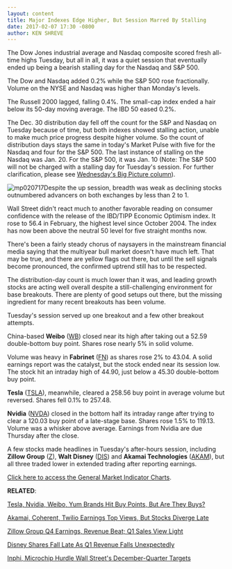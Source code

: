 ```yaml
---
layout: content
title: Major Indexes Edge Higher, But Session Marred By Stalling
date: 2017-02-07 17:30 -0800
author: KEN SHREVE
---
```









The Dow Jones industrial average and Nasdaq composite scored fresh all-time highs Tuesday, but all in all, it was a quiet session that eventually ended up being a bearish stalling day for the Nasdaq and S&P 500.


The Dow and Nasdaq added 0.2% while the S&P 500 rose fractionally. Volume on the NYSE and Nasdaq was higher than Monday's levels.


The Russell 2000 lagged, falling 0.4%. The small-cap index ended a hair below its 50-day moving average. The IBD 50 eased 0.2%.


The Dec. 30 distribution day fell off the count for the S&P and Nasdaq on Tuesday because of time, but both indexes showed stalling action, unable to make much price progress despite higher volume. So the count of distribution days stays the same in today's Market Pulse with five for the Nasdaq and four for the S&P 500. The last instance of stalling on the Nasdaq was Jan. 20. For the S&P 500, it was Jan. 10 (Note: The S&P 500 will not be charged with a stalling day for Tuesday's session. For further clarification, please see [Wednesday's Big Picture column](https://www.investors.com/market-trend/the-big-picture/stocks-edge-up-is-too-much-bullishness-bad-for-the-market/)).


![mp020717](https://www.investors.com/wp-content/uploads/2017/02/MP020717.png)Despite the up session, breadth was weak as declining stocks outnumbered advancers on both exchanges by less than 2 to 1.


Wall Street didn't react much to another favorable reading on consumer confidence with the release of the IBD/TIPP Economic Optimism index. It rose to 56.4 in February, the highest level since October 2004. The index has now been above the neutral 50 level for five straight months now.


There's been a fairly steady chorus of naysayers in the mainstream financial media saying that the multiyear bull market doesn't have much left. That may be true, and there are yellow flags out there, but until the sell signals become pronounced, the confirmed uptrend still has to be respected.


The distribution-day count is much lower than it was, and leading growth stocks are acting well overall despite a still-challenging environment for base breakouts. There are plenty of good setups out there, but the missing ingredient for many recent breakouts has been volume.


Tuesday's session served up one breakout and a few other breakout attempts.


China-based **Weibo** ([WB](https://research.investors.com/quote.aspx?symbol=WB)) closed near its high after taking out a 52.59 double-bottom buy point. Shares rose nearly 5% in solid volume.


Volume was heavy in **Fabrinet** ([FN](https://research.investors.com/quote.aspx?symbol=FN)) as shares rose 2% to 43.04. A solid earnings report was the catalyst, but the stock ended near its session low. The stock hit an intraday high of 44.90, just below a 45.30 double-bottom buy point.


 **Tesla** ([TSLA](https://research.investors.com/quote.aspx?symbol=TSLA)), meanwhile, cleared a 258.56 buy point in average volume but reversed. Shares fell 0.1% to 257.48.


**Nvidia** ([NVDA](https://research.investors.com/quote.aspx?symbol=NVDA)) closed in the bottom half its intraday range after trying to clear a 120.03 buy point of a late-stage base. Shares rose 1.5% to 119.13. Volume was a whisker above average. Earnings from Nvidia are due Thursday after the close.


A few stocks made headlines in Tuesday's after-hours session, including **Zillow Group** ([Z](https://research.investors.com/quote.aspx?symbol=Z)), **Walt Disney** ([DIS](https://research.investors.com/quote.aspx?symbol=DIS)) and **Akamai Technologies** ([AKAM](https://research.investors.com/quote.aspx?symbol=AKAM)), but all three traded lower in extended trading after reporting earnings.


[Click here to access the General Market Indicator Charts](https://www.investors.com/wp-content/uploads/2017/02/IBD0702152502GMI.pdf).


**RELATED**:


[Tesla, Nvidia, Weibo, Yum Brands Hit Buy Points, But Are They Buys?](https://www.investors.com/news/technology/tesla-nvidia-weibo-yum-brands-hit-buy-points-but-are-they-buys/)


[Akamai, Coherent, Twilio Earnings Top Views, But Stocks Diverge Late](https://www.investors.com/news/technology/akamai-coherent-twilio-earnings-top-views-but-stocks-diverge-late/)


[Zillow Group Q4 Earnings, Revenue Beat; Q1 Sales View Light](https://www.investors.com/news/technology/zillow-group-q4-earnings-what-to-expect-amid-interest-rate-hikes/)


[Disney Shares Fall Late As Q1 Revenue Falls Unexpectedly](https://www.investors.com/news/disney-reports-after-the-close-tuesday-heres-what-to-look-for/)


[Inphi, Microchip Hurdle Wall Street's December-Quarter Targets](https://www.investors.com/news/technology/inphi-microchip-hurdle-wall-streets-december-quarter-targets/)




